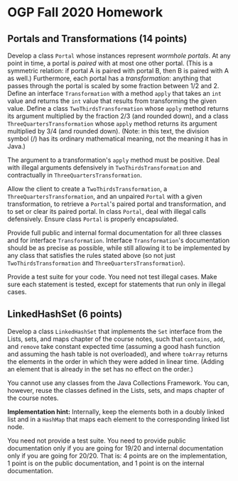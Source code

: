 # OGP Fall 2020 Homework

## Portals and Transformations (14 points)

Develop a class `Portal` whose instances represent *wormhole portals*. At any point in time, a portal is *paired* with at most one other portal. (This is a symmetric relation: if portal A is paired with portal B, then B is paired with A as well.) Furthermore, each portal has a *transformation*: anything that passes through the portal is scaled by some fraction between 1/2 and 2. Define an interface `Transformation` with a method `apply` that takes an `int` value and returns the `int` value that results from transforming the given value. Define a class `TwoThirdsTransformation` whose `apply` method returns its argument multiplied by the fraction 2/3 (and rounded down), and a class `ThreeQuartersTransformation` whose `apply` method returns its argument multiplied by 3/4 (and rounded down). (Note: in this text, the division symbol (/) has its ordinary mathematical meaning, not the meaning it has in Java.) 

The argument to a transformation's `apply` method must be positive. Deal with illegal arguments defensively in `TwoThirdsTransformation` and contractually in `ThreeQuartersTransformation`.

Allow the client to create a `TwoThirdsTransformation`, a `ThreeQuartersTransformation`, and an unpaired `Portal` with a given transformation, to retrieve a `Portal`'s paired portal and transformation, and to set or clear its paired portal. In class `Portal`, deal with illegal calls defensively. Ensure class `Portal` is properly encapsulated.

Provide full public and internal formal documentation for all three classes and for interface `Transformation`. Interface `Transformation`'s documentation should be as precise as possible, while still allowing it to be implemented by any class that satisfies the rules stated above (so not just `TwoThirdsTransformation` and `ThreeQuartersTransformation`).

Provide a test suite for your code. You need not test illegal cases. Make sure each statement is tested, except for statements that run only in illegal cases.

## LinkedHashSet (6 points)

Develop a class `LinkedHashSet` that implements the `Set` interface from the Lists, sets, and maps chapter of the course notes, such that `contains`, `add`, and `remove` take constant expected time (assuming a good hash function and assuming the hash table is not overloaded), and where `toArray` returns the elements in the order in which they were added in linear time. (Adding an element that is already in the set has no effect on the order.)

You cannot use any classes from the Java Collections Framework. You can, however, reuse the classes defined in the Lists, sets, and maps chapter of the course notes.

**Implementation hint:** Internally, keep the elements both in a doubly linked list and in a `HashMap` that maps each element to the corresponding linked list node.

You need not provide a test suite. You need to provide public documentation only if you are going for 19/20 and internal documentation only if you are going for 20/20. That is: 4 points are on the implementation, 1 point is on the public documentation, and 1 point is on the internal documentation.

